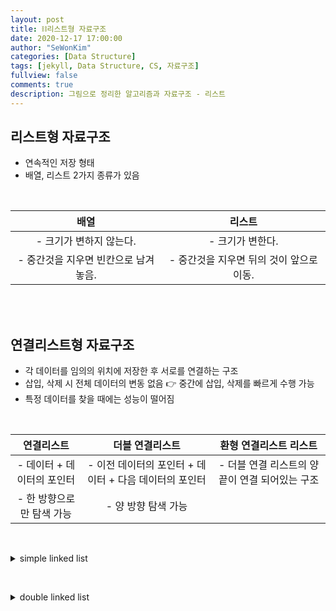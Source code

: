 ```yaml
---
layout: post
title: ⛓️리스트형 자료구조
date: 2020-12-17 17:00:00
author: "SeWonKim"
categories: [Data Structure]
tags: [jekyll, Data Structure, CS, 자료구조]
fullview: false
comments: true
description: 그림으로 정리한 알고리즘과 자료구조 - 리스트
---
```


## 리스트형 자료구조

- 연속적인 저장 형태
- 배열, 리스트 2가지 종류가 있음

&nbsp;   


|                 배열                 |                  리스트                  |
| :----------------------------------: | :--------------------------------------: |
|       - 크기가 변하지 않는다.        |             - 크기가 변한다.             |
| - 중간것을 지우면 빈칸으로 남겨놓음. | - 중간것을 지우면 뒤의 것이 앞으로 이동. |


&nbsp;  
&nbsp;  

## 연결리스트형 자료구조

- 각 데이터를 임의의 위치에 저장한 후 서로를 연결하는 구조
- 삽입, 삭제 시 전체 데이터의 변동 없음 👉 중간에 삽입, 삭제를 빠르게 수행 가능
- 특정 데이터를 찾을 때에는 성능이 떨어짐

&nbsp;   


|         연결리스트         |                    더블 연결리스트                     |             환형 연결리스트 리스트              |
| :------------------------: | :----------------------------------------------------: | :---------------------------------------------: |
| - 데이터 + 데이터의 포인터 | - 이전 데이터의 포인터 + 데이터 + 다음 데이터의 포인터 | - 더블 연결 리스트의 양 끝이 연결 되어있는 구조 |
| -  한 방향으로만 탐색 가능 |                  - 양 방향 탐색 가능                   |                                                 |

&nbsp;  


<details>
<summary>simple linked list</summary>
<div markdown="1">

- simple linked list로 stack 구현 가능
- 데이터와 데이터의 포인터를 가지고있는 Node class 생성
- Node head는 첫번째 노드
  
```java
public class Main {

	public static class Node {
		// data field
		String data;
		
		// link field
		Node next;

		// constructor
		public Node(String data, Node next) {
			this.data = data;
			this.next = next;
		}
		public Node(String data) {
			this.data = data;
		}
	}
	
	static Node head;	// 첫번째 노드: 기본값 null
	public static void main(String[] args) throws Exception {
		addFirstNode("1");
		addFirstNode("2");
		addFirstNode("3");
		printList();
		
		removeFirstNode();
		printList();
	}
	
	// 첫번째에 삽입 => stack의 push
	public static void addFirstNode(String data) {
		Node newNode= new Node(data, head);
		head = newNode;
	}
	
	// 첫번째 삭제 => stack의 pop
	public static void removeFirstNode() {
		if(head != null)	head = head.next;
	}
	
	public static void printList() {
		Node currNode = head;
		while(currNode != null) {
			System.out.print(currNode.data + " ");
			currNode = currNode.next;
		}
		System.out.println();
	}
	
}
```

</div>
</details>

&nbsp;  

<details>
<summary>double linked list</summary>
<div markdown="1">

```java
public class Main {

	public static class Node {
		// data field
		String data;
		
		// link field
		Node prev;
		Node next;

		// constructor
		public Node(String data, Node next) {
			this.data = data;
			this.next = next;
		}
		public Node(String data, Node prev, Node next) {
			this.data = data;
			this.prev = prev;
			this.next = next;
		}
		public Node(String data) {
			this.data = data;
		}
	}
	
	static Node head;	// 첫번째 노드: 기본값 null
	public static void main(String[] args) throws Exception {
		addNode("1", head);
		addNode("2", head);
		addNode("3", head);
		printList();
		
		removeNode(head.next);
		printList();
		
		removeNode(head);
		printList();
	}
	
	// currentNode 다음으로 Node 삽입 
	public static void addNode(String data, Node currentNode) {
		if(currentNode == null) {
			Node newNode= new Node(data, null, null);
			head = newNode;
		}
		else {
			Node newNode= new Node(data, currentNode, currentNode.next);
			
			Node next = currentNode.next;
			if(next != null) {
				next.prev = newNode;
			}
			currentNode.next = newNode;
		}
	}
	
	// currentNode 삭제
	public static void removeNode(Node currentNode) {
		Node prev = currentNode.prev;
		Node next = currentNode.next;
		
		if(prev == null) {	// head Node 삭제
			head = next;
		}
		
		if(prev != null)	prev.next = next;
		if(next != null)	next.prev = prev;
		
	}
	
	public static void printList() {
		Node currNode = head;
		while(currNode != null) {
			System.out.print(currNode.data + " ");
			currNode = currNode.next;
		}
		System.out.println();
	}
	
}
```

</div>
</details>


&nbsp;  
&nbsp;
